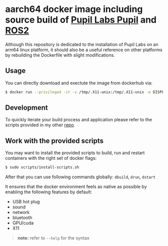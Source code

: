 # aarch64 docker image including source build of [Pupil Labs Pupil](https://github.com/pupil-labs/pupil.git) and [ROS2](https://github.com/ros2)
Although this repository is dedicated to the installation of Pupil Labs on an arm64 linux platform, it should also be a useful reference on other platforms by rebuilding the Dockerfile with slight modifications.

## Usage
You can directly download and exectute the image from dockerhub via:
``` bash
$ docker run --privileged -it -v /tmp/.X11-unix:/tmp/.X11-unix -e DISPLAY --network host -v /dev:/dev -v /mnt:/mnt -v pupil
```

## Development
To quickly iterate your build process and application please refer to the scripts provided in my other [repo](https://github.com/timongentzsch/Jetson_Ubuntu20_Images/tree/master/scripts).
## Work with the provided scripts

You may want to install the provided scripts to build, run and restart containers with the right set of docker flags:
``` bash
$ sudo scripts/install-scripts.sh
```
After that you can use following commands globally:
`dbuild`, `drun`, `dstart`

It ensures that the docker environment feels as native as possible by enabling the following features by default:
- USB hot plug
- sound
- network
- bluetooth
- GPU/cuda
- X11
>  **note:** refer to `--help` for the syntax

